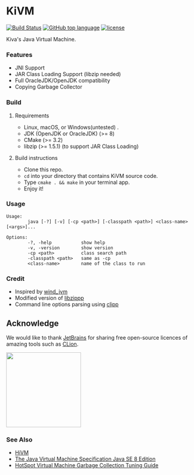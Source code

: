 KiVM
=============
[![Build Status](https://travis-ci.org/imkiva/KiVM.svg?branch=master)](https://travis-ci.org/imkiva/KiVM)
[![GitHub top language](https://img.shields.io/github/languages/top/imkiva/KiVM.svg)](https://github.com/imkiva/KiVM)
[![license](https://img.shields.io/github/license/imkiva/KiVM.svg?colorB=000000)](https://github.com/imkiva/KiVM)

Kiva's Java Virtual Machine.

### Features

- JNI Support
- JAR Class Loading Support (libzip needed)
- Full OracleJDK/OpenJDK compatibility
- Copying Garbage Collector

### Build

1. Requirements
    * Linux, macOS, or Windows(untested) .
    * JDK (OpenJDK or OracleJDK) (>= 8)
    * CMake (>= 3.2)
    * libzip (>= 1.5.1) (to support JAR Class Loading)

2. Build instructions
    * Clone this repo.
    * `cd` into your directory that contains KiVM source code.
    * Type `cmake . && make` in your terminal app.
    * Enjoy it!

### Usage

```
Usage:
        java [-?] [-v] [-cp <path>] [-classpath <path>] <class-name> [<args>]...

Options:
        -?, -help           show help
        -v, -version        show version
        -cp <path>          class search path
        -classpath <path>   same as -cp
        <class-name>        name of the class to run

```

### Credit

* Inspired by [wind_jvm](https://github.com/wind2412/wind_jvm)
* Modified version of [libzippp](https://github.com/ctabin/libzippp)
* Command line options parsing using [clipp](https://github.com/muellan/clipp)

## Acknowledge

We would like to thank [JetBrains](https://www.jetbrains.com/?from=mozart++) for sharing free
open-source licences of amazing tools such as [CLion](https://www.jetbrains.com/idea/?from=mozart++).

[<img src="logo/jetbrains.png" width="200"/>](https://www.jetbrains.com/?from=mozart++)

### See Also

* [HiVM](https://github.com/imkiva/HiVM)
* [The Java Virtual Machine Specification Java SE 8 Edition](https://docs.oracle.com/javase/specs/jvms/se8/html/)
* [HotSpot Virtual Machine Garbage Collection Tuning Guide](https://docs.oracle.com/en/java/javase/11/gctuning/preface.html#GUID-5650179B-DC2A-4F25-B2C6-F3961C93FD07)

